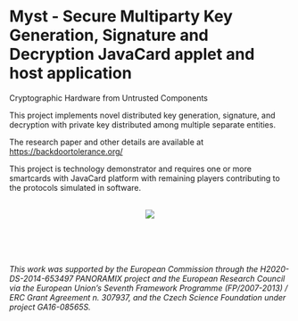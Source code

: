 # Myst - Secure Multiparty Key Generation, Signature and Decryption JavaCard applet and host application
Cryptographic Hardware from Untrusted Components

This project implements novel distributed key generation, signature, and decryption with private key distributed among multiple separate entities. 

The research paper and other details are available at https://backdoortolerance.org/

This project is technology demonstrator and requires one or more smartcards with JavaCard platform with remaining players contributing to the protocols simulated in software.
  <br />
  <br />
<p align="center">
  <a href="http://www.youtube.com/watch?v=sPd7Nwidfko"><img src="https://img.youtube.com/vi/sPd7Nwidfko/0.jpg"></a>
</p>
  <br />
  <br />
  <br />
  <br />
<i>This work was supported by the European Commission through the H2020-DS-2014-653497 PANORAMIX project and the European Research Council via the European Union’s Seventh Framework Programme (FP/2007-2013) / ERC Grant Agreement n. 307937, and the Czech Science Foundation under project GA16-08565S.<i/>
